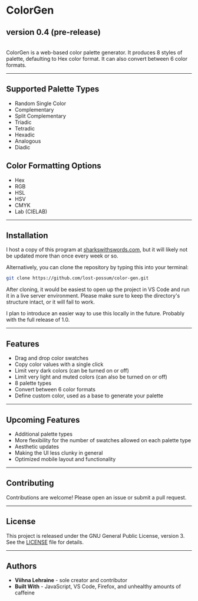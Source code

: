 # ColorGen
## version 0.4 (pre-release)

<br>
ColorGen is a web-based color palette generator. It produces 8 styles of palette, defaulting to Hex color format. It can also convert between 6 color formats.

*** 
 
 
## Supported Palette Types

- Random Single Color
- Complementary
- Split Complementary
- Triadic
- Tetradic
- Hexadic
- Analogous
- Diadic

## Color Formatting Options

- Hex
- RGB
- HSL
- HSV
- CMYK
- Lab (CIELAB)

***

## Installation

I host a copy of this program at [sharkswithswords.com](http://sharkswithswords.com/desktop/html/color-palette-generator.html), but it will likely not be updated more than once every week or so.

Alternatively, you can clone the repository by typing this into your terminal:

```sh
git clone https://github.com/lost-possum/color-gen.git
```

After cloning, it would be easiest to open up the project in VS Code and run it in a live server environment. Please make sure to keep the directory's structure intact, or it will fail to work.

I plan to introduce an easier way to use this locally in the future. Probably with the full release of 1.0.

***

## Features

- Drag and drop color swatches
- Copy color values with a single click
- Limit very dark colors (can be turned on or off)
- Limit very light and muted colors (can also be turned on or off)
- 8 palette types
- Convert between 6 color formats
- Define custom color, used as a base to generate your palette

***

## Upcoming Features

- Additional palette types
- More flexibility for the number of swatches allowed on each palette type
- Aesthetic updates
- Making the UI less clunky in general
- Optimized mobile layout and functionality

***

## Contributing

Contributions are welcome! Please open an issue or submit a pull request.

***

## License

This project is released under the GNU General Public License, version 3. See the [LICENSE](LICENSE) file for details.

***

## Authors

- **Viihna Lehraine** - sole creator and contributor
- **Built With** - JavaScript, VS Code, Firefox, and unhealthy amounts of caffeine